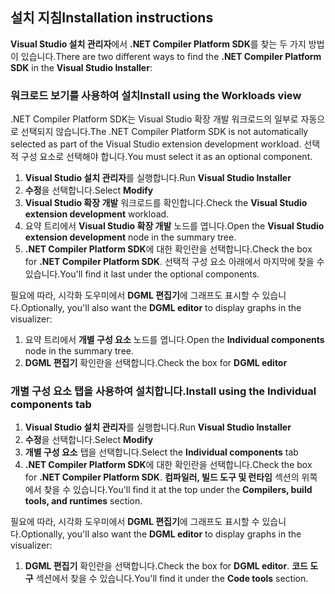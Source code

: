 ## <a name="installation-instructions"></a><span data-ttu-id="dd64a-101">설치 지침</span><span class="sxs-lookup"><span data-stu-id="dd64a-101">Installation instructions</span></span> 

<span data-ttu-id="dd64a-102">**Visual Studio 설치 관리자**에서 **.NET Compiler Platform SDK**를 찾는 두 가지 방법이 있습니다.</span><span class="sxs-lookup"><span data-stu-id="dd64a-102">There are two different ways to find the **.NET Compiler Platform SDK** in the **Visual Studio Installer**:</span></span>

### <a name="install-using-the-workloads-view"></a><span data-ttu-id="dd64a-103">워크로드 보기를 사용하여 설치</span><span class="sxs-lookup"><span data-stu-id="dd64a-103">Install using the Workloads view</span></span>

<span data-ttu-id="dd64a-104">.NET Compiler Platform SDK는 Visual Studio 확장 개발 워크로드의 일부로 자동으로 선택되지 않습니다.</span><span class="sxs-lookup"><span data-stu-id="dd64a-104">The .NET Compiler Platform SDK is not automatically selected as part of the Visual Studio extension development workload.</span></span> <span data-ttu-id="dd64a-105">선택적 구성 요소로 선택해야 합니다.</span><span class="sxs-lookup"><span data-stu-id="dd64a-105">You must select it as an optional component.</span></span>

1. <span data-ttu-id="dd64a-106">**Visual Studio 설치 관리자**를 실행합니다.</span><span class="sxs-lookup"><span data-stu-id="dd64a-106">Run **Visual Studio Installer**</span></span> 
1. <span data-ttu-id="dd64a-107">**수정**을 선택합니다.</span><span class="sxs-lookup"><span data-stu-id="dd64a-107">Select **Modify**</span></span> 
1. <span data-ttu-id="dd64a-108">**Visual Studio 확장 개발** 워크로드를 확인합니다.</span><span class="sxs-lookup"><span data-stu-id="dd64a-108">Check the **Visual Studio extension development** workload.</span></span>
1. <span data-ttu-id="dd64a-109">요약 트리에서 **Visual Studio 확장 개발** 노드를 엽니다.</span><span class="sxs-lookup"><span data-stu-id="dd64a-109">Open the **Visual Studio extension development** node in the summary tree.</span></span>
1. <span data-ttu-id="dd64a-110">**.NET Compiler Platform SDK**에 대한 확인란을 선택합니다.</span><span class="sxs-lookup"><span data-stu-id="dd64a-110">Check the box for **.NET Compiler Platform SDK**.</span></span> <span data-ttu-id="dd64a-111">선택적 구성 요소 아래에서 마지막에 찾을 수 있습니다.</span><span class="sxs-lookup"><span data-stu-id="dd64a-111">You'll find it last under the optional components.</span></span>

<span data-ttu-id="dd64a-112">필요에 따라, 시각화 도우미에서 **DGML 편집기**에 그래프도 표시할 수 있습니다.</span><span class="sxs-lookup"><span data-stu-id="dd64a-112">Optionally, you'll also want the **DGML editor** to display graphs in the visualizer:</span></span>

1. <span data-ttu-id="dd64a-113">요약 트리에서 **개별 구성 요소** 노드를 엽니다.</span><span class="sxs-lookup"><span data-stu-id="dd64a-113">Open the **Individual components** node in the summary tree.</span></span>
1. <span data-ttu-id="dd64a-114">**DGML 편집기** 확인란을 선택합니다.</span><span class="sxs-lookup"><span data-stu-id="dd64a-114">Check the box for **DGML editor**</span></span>

### <a name="install-using-the-individual-components-tab"></a><span data-ttu-id="dd64a-115">개별 구성 요소 탭을 사용하여 설치합니다.</span><span class="sxs-lookup"><span data-stu-id="dd64a-115">Install using the Individual components tab</span></span>

1. <span data-ttu-id="dd64a-116">**Visual Studio 설치 관리자**를 실행합니다.</span><span class="sxs-lookup"><span data-stu-id="dd64a-116">Run **Visual Studio Installer**</span></span> 
1. <span data-ttu-id="dd64a-117">**수정**을 선택합니다.</span><span class="sxs-lookup"><span data-stu-id="dd64a-117">Select **Modify**</span></span> 
1. <span data-ttu-id="dd64a-118">**개별 구성 요소** 탭을 선택합니다.</span><span class="sxs-lookup"><span data-stu-id="dd64a-118">Select the **Individual components** tab</span></span> 
1. <span data-ttu-id="dd64a-119">**.NET Compiler Platform SDK**에 대한 확인란을 선택합니다.</span><span class="sxs-lookup"><span data-stu-id="dd64a-119">Check the box for **.NET Compiler Platform SDK**.</span></span> <span data-ttu-id="dd64a-120">**컴파일러, 빌드 도구 및 런타임** 섹션의 위쪽에서 찾을 수 있습니다.</span><span class="sxs-lookup"><span data-stu-id="dd64a-120">You'll find it at the top under the **Compilers, build tools, and runtimes** section.</span></span>

<span data-ttu-id="dd64a-121">필요에 따라, 시각화 도우미에서 **DGML 편집기**에 그래프도 표시할 수 있습니다.</span><span class="sxs-lookup"><span data-stu-id="dd64a-121">Optionally, you'll also want the **DGML editor** to display graphs in the visualizer:</span></span>

1. <span data-ttu-id="dd64a-122">**DGML 편집기** 확인란을 선택합니다.</span><span class="sxs-lookup"><span data-stu-id="dd64a-122">Check the box for **DGML editor**.</span></span> <span data-ttu-id="dd64a-123">**코드 도구** 섹션에서 찾을 수 있습니다.</span><span class="sxs-lookup"><span data-stu-id="dd64a-123">You'll find it under the **Code tools** section.</span></span>

